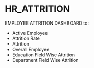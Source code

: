 # HR_ATTRITION

EMPLOYEE ATTRITION DASHBOARD to:
- Active Employee
- Attrition Rate
- Attrition
- Overall Employee
- Education FIeld Wise Attrition
- Department Field Wise Attrition
